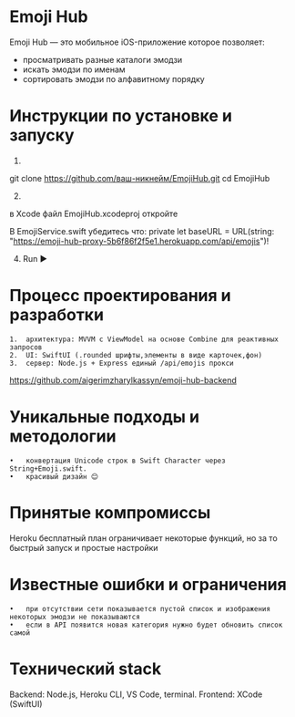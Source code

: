 # Emoji Hub

Emoji Hub — это мобильное iOS-приложение которое позволяет:
- просматривать разные каталоги эмодзи
- искать эмодзи по именам
- сортировать эмодзи по алфавитному порядку

# Инструкции по установке и запуску

1.
git clone https://github.com/ваш-никнейм/EmojiHub.git
cd EmojiHub

2.
в Xcode файл EmojiHub.xcodeproj откройте

В EmojiService.swift убедитесь что:
private let baseURL = URL(string: "https://emoji-hub-proxy-5b6f86f2f5e1.herokuapp.com/api/emojis")!

4. Run ▶ 

# Процесс проектирования и разработки
	1.	архитектура: MVVM с ViewModel на основе Combine для реактивных запросов
	2.	UI: SwiftUI (.rounded шрифты,элементы в виде карточек,фон)
	3.	сервер: Node.js + Express единый /api/emojis прокси 
 https://github.com/aigerimzharylkassyn/emoji-hub-backend


# Уникальные подходы и методологии
	•	конвертация Unicode строк в Swift Character через String+Emoji.swift.
	•	красивый дизайн 😊

# Принятые компромиссы
Heroku бесплатный план ограничивает некоторые функций, но за то быстрый запуск и простые настройки

# Известные ошибки и ограничения
	•	при отсутствии сети показывается пустой список и изображения некоторых эмодзи не показываются
	•	если в API появится новая категория нужно будет обновить список самой 
 

# Технический stack
Backend: Node.js, Heroku CLI, VS Code, terminal. 
Frontend: XCode (SwiftUI)

